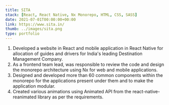 ```yaml
---
title: SITA
stack: [React, React Native, Nx Monorepo, HTML, CSS, SASS]
date: 2021-07-01T00:00:00+00:00
link: https://www.sita.in/
thumb: ../images/sita.png
type: portfolio
---
```


1. Developed a website in React and mobile application in React Native for allocation of guides and drivers for India's leading Destination
Management Company.
2. As a frontend team lead, was responsible to review the code and design the monorepo architecture using Nx for web and mobile applications.
3. Designed and developed more than 60 common components within the monorepo for the applications present under them and to make the
application modular.
4. Created various animations using Animated API from the react-native-reanimated library as per the requirements.